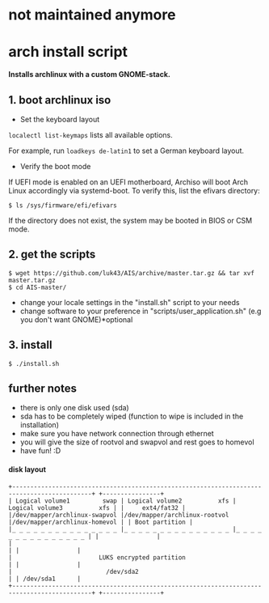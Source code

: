 # not maintained anymore 

# arch install script
**Installs archlinux with a custom GNOME-stack.**

## 1. boot archlinux iso
* Set the keyboard layout

```localectl list-keymaps``` lists all available options.

For example, run ```loadkeys de-latin1``` to set a German keyboard layout.

* Verify the boot mode

If UEFI mode is enabled on an UEFI motherboard, Archiso will boot Arch Linux accordingly via systemd-boot. To verify this, list the efivars directory:

```shell
$ ls /sys/firmware/efi/efivars
```
If the directory does not exist, the system may be booted in BIOS or CSM mode.

## 2. get the scripts
```shell
$ wget https://github.com/luk43/AIS/archive/master.tar.gz && tar xvf master.tar.gz
$ cd AIS-master/

```
* change your locale settings in the "install.sh" script to your needs
* change software to your preference in "scripts/user_application.sh" (e.g you don't want GNOME)\*optional

## 3. install
 ```shell
 $ ./install.sh
 ```

## further notes
* there is only one disk used (sda)
* sda has to be completely wiped (function to wipe is included in the installation)
* make sure you have network connection through ethernet
* you will give the size of rootvol and swapvol and rest goes to homevol
* have fun! :D

#### disk layout
```
+--------------------------------------------------------------------------------------------+ +----------------+
| Logical volume1         swap | Logical volume2          xfs | Logical volume3          xfs | |     ext4/fat32 |
|/dev/mapper/archlinux-swapvol |/dev/mapper/archlinux-rootvol |/dev/mapper/archlinux-homevol | | Boot partition |
|_ _ _ _ _ _ _ _ _ _ _ _ _ _ _ |_ _ _ _ _ _ _ _ _ _ _ _ _ _ _ |_ _ _ _ _ _ _ _ _ _ _ _ _ _ _ | |                |
|                                                                                            | |                |
|                        LUKS encrypted partition                                            | |                |
|                          /dev/sda2                                                         | | /dev/sda1      |
+--------------------------------------------------------------------------------------------+ +----------------+
```
